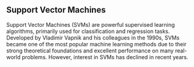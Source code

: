 
## Support Vector Machines

Support Vector Machines (SVMs) are powerful supervised learning algorithms, primarily
used for classification and regression tasks. Developed by Vladimir Vapnik and his
colleagues in the 1990s, SVMs became one of the most popular machine learning methods
due to their strong theoretical foundations and excellent performance on many real-world
problems. However, interest in SVMs has declined in recent years.
